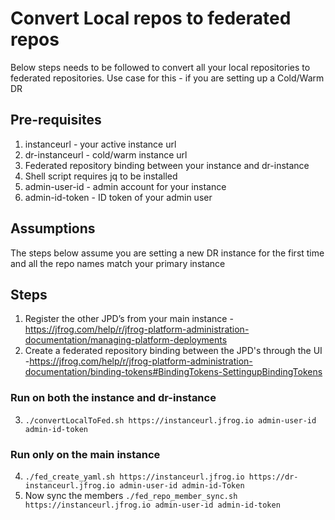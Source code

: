 # Convert Local repos to federated repos

Below steps needs to be followed to convert all your local repositories to federated repositories. Use case for this - if you are setting up a Cold/Warm DR

## Pre-requisites
1. instanceurl - your active instance url
2. dr-instanceurl - cold/warm instance url 
3. Federated repository binding between your instance and dr-instance
4. Shell script requires jq to be installed 
5. admin-user-id - admin account for your instance
6. admin-id-token - ID token of your admin user

## Assumptions
The steps below assume you are setting a new DR instance for the first time and all the repo names match your primary instance

## Steps 
1. Register the other JPD’s from your main instance - https://jfrog.com/help/r/jfrog-platform-administration-documentation/managing-platform-deployments
2. Create a federated repository binding between the JPD's through the UI -https://jfrog.com/help/r/jfrog-platform-administration-documentation/binding-tokens#BindingTokens-SettingupBindingTokens
### Run on both the instance and dr-instance
3. ```./convertLocalToFed.sh https://instanceurl.jfrog.io admin-user-id admin-id-token```
### Run only on the main instance 
4. ```./fed_create_yaml.sh https://instanceurl.jfrog.io https://dr-instanceurl.jfrog.io admin-user-id admin-id-Token```
5. Now sync the members ```./fed_repo_member_sync.sh https://instanceurl.jfrog.io admin-user-id admin-id-token```